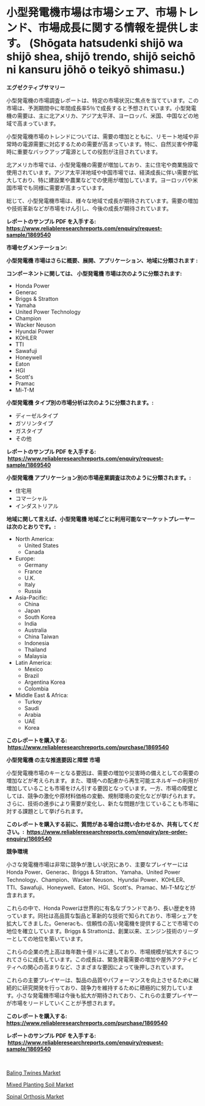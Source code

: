 <p><h1>小型発電機市場は市場シェア、市場トレンド、市場成長に関する情報を提供します。 (Shōgata hatsudenki shijō wa shijō shea, shijō trendo, shijō seichō ni kansuru jōhō o teikyō shimasu.)</h1></p><p><strong>エグゼクティブサマリー</strong></p>
<p><p>小型発電機の市場調査レポートは、特定の市場状況に焦点を当てています。この市場は、予測期間中に年間成長率5％で成長すると予想されています。小型発電機の需要は、主に北アメリカ、アジア太平洋、ヨーロッパ、米国、中国などの地域で高まっています。</p><p>小型発電機市場のトレンドについては、需要の増加とともに、リモート地域や非常時の電源需要に対応するための需要が高まっています。特に、自然災害や停電時に重要なバックアップ電源としての役割が注目されています。</p><p>北アメリカ市場では、小型発電機の需要が増加しており、主に住宅や商業施設で使用されています。アジア太平洋地域や中国市場では、経済成長に伴い需要が拡大しており、特に建設業や農業などでの使用が増加しています。ヨーロッパや米国市場でも同様に需要が高まっています。</p><p>総じて、小型発電機市場は、様々な地域で成長が期待されています。需要の増加や技術革新などが市場をけん引し、今後の成長が期待されています。</p></p>
<p><strong>レポートのサンプル PDF を入手する: <a href="https://www.reliableresearchreports.com/enquiry/request-sample/1869540">https://www.reliableresearchreports.com/enquiry/request-sample/1869540</a></strong></p>
<p><strong>市場セグメンテーション:</strong></p>
<p><strong> 小型発電機 市場はさらに概要、展開、アプリケーション、地域に分類されます :</strong></p>
<p><strong>コンポーネントに関しては、 小型発電機 市場は次のように分類されます: &nbsp;</strong></p>
<p><ul><li>Honda Power</li><li>Generac</li><li>Briggs & Stratton</li><li>Yamaha</li><li>United Power Technology</li><li>Champion</li><li>Wacker Neuson</li><li>Hyundai Power</li><li>KOHLER</li><li>TTI</li><li>Sawafuji</li><li>Honeywell</li><li>Eaton</li><li>HGI</li><li>Scott's</li><li>Pramac</li><li>Mi-T-M</li></ul></p>
<p><strong> 小型発電機 タイプ別の市場分析は次のように分類されます。:</strong></p>
<p><ul><li>ディーゼルタイプ</li><li>ガソリンタイプ</li><li>ガスタイプ</li><li>その他</li></ul></p>
<p><strong>レポートのサンプル PDF を入手する: &nbsp;<a href="https://www.reliableresearchreports.com/enquiry/request-sample/1869540">https://www.reliableresearchreports.com/enquiry/request-sample/1869540</a></strong></p>
<p><strong> 小型発電機 アプリケーション別の市場産業調査は次のように分類されます。:</strong></p>
<p><ul><li>住宅用</li><li>コマーシャル</li><li>インダストリアル</li></ul></p>
<p><strong>地域に関して言えば、小型発電機 地域ごとに利用可能なマーケットプレーヤーは次のとおりです。:</strong></p>
<p><ul>
    <li>
        North America:
        <ul>
            <li>United States</li>
            <li>Canada</li>
        </ul>
    </li>
    <li>
        Europe:
        <ul>
            <li>Germany</li>
            <li>France</li>
            <li>U.K.</li>
            <li>Italy</li>
            <li>Russia</li>
        </ul>
    </li>
    <li>
        Asia-Pacific:
        <ul>
            <li>China</li>
            <li>Japan</li>
            <li>South Korea</li>
            <li>India</li>
            <li>Australia</li>
            <li>China Taiwan</li>
            <li>Indonesia</li>
            <li>Thailand</li>
            <li>Malaysia</li>
        </ul>
    </li>
    <li>
        Latin America:
        <ul>
            <li>Mexico</li>
            <li>Brazil</li>
            <li>Argentina Korea</li>
            <li>Colombia</li>
        </ul>
    </li>
    <li>
        Middle East & Africa:
        <ul>
            <li>Turkey</li>
            <li>Saudi</li>
            <li>Arabia</li>
            <li>UAE</li>
            <li>Korea</li>
        </ul>
    </li>
    </ul></p>
<p><strong>このレポートを購入する: &nbsp;<a href="https://www.reliableresearchreports.com/purchase/1869540">https://www.reliableresearchreports.com/purchase/1869540</a></strong></p>
<p><strong>小型発電機 の主な推進要因と障壁 市場</strong></p>
<p><p>小型発電機市場のキーとなる要因は、需要の増加や災害時の備えとしての需要の増加などが考えられます。また、環境への配慮から再生可能エネルギーの利用が増加していることも市場をけん引する要因となっています。一方、市場の障壁としては、競争の激化や原材料価格の変動、規制環境の変化などが挙げられます。さらに、技術の進歩により需要が変化し、新たな問題が生じていることも市場に対する課題として挙げられます。</p></p>
<p><strong>このレポートを購入する前に、質問がある場合は問い合わせるか、共有してください。:&nbsp; <a href="https://www.reliableresearchreports.com/enquiry/pre-order-enquiry/1869540">https://www.reliableresearchreports.com/enquiry/pre-order-enquiry/1869540</a></strong></p>
<p><strong>競争環境</strong></p>
<p><p>小さな発電機市場は非常に競争が激しい状況にあり、主要なプレイヤーにはHonda Power、Generac、Briggs & Stratton、Yamaha、United Power Technology、Champion、Wacker Neuson、Hyundai Power、KOHLER、TTI、Sawafuji、Honeywell、Eaton、HGI、Scott's、Pramac、Mi-T-Mなどが含まれます。</p><p>これらの中で、Honda Powerは世界的に有名なブランドであり、長い歴史を持っています。同社は高品質な製品と革新的な技術で知られており、市場シェアを拡大してきました。Generacも、信頼性の高い発電機を提供することで市場での地位を確立しています。Briggs & Strattonは、創業以来、エンジン技術のリーダーとしての地位を築いています。</p><p>これらの企業の売上高は毎年数十億ドルに達しており、市場規模が拡大するにつれてさらに成長しています。この成長は、緊急発電需要の増加や屋外アクティビティへの関心の高まりなど、さまざまな要因によって後押しされています。</p><p>これらの主要プレイヤーは、製品の品質やパフォーマンスを向上させるために継続的に研究開発を行っており、競争力を維持するために積極的に努力しています。小さな発電機市場は今後も拡大が期待されており、これらの主要プレイヤーが市場をリードしていくことが予想されます。</p></p>
<p><strong>このレポートを購入する: &nbsp; <a href="https://www.reliableresearchreports.com/purchase/1869540">https://www.reliableresearchreports.com/purchase/1869540</a></strong></p>
<p><strong>レポートのサンプル PDF を入手する: &nbsp;<a href="https://www.reliableresearchreports.com/enquiry/request-sample/1869540">https://www.reliableresearchreports.com/enquiry/request-sample/1869540</a></strong><strong></strong></p>
<p>&nbsp;</p>
<p><p><a href="https://summer-dogwood-3e9.notion.site/Baling-Twines-Market-Size-Market-Trends-and-Growth-Outlook-forecasted-for-period-from-2024-to-2031-e78a5f95ed0849bb9db9155c07b3451d">Baling Twines Market</a></p><p><a href="https://lydian-appliance-61d.notion.site/Mixed-Planting-Soil-Market-Size-Growing-and-Forecasted-for-period-from-2024-2031-and-provides-comp-7f0e1ca24ea847ba8038c7603d27dfde">Mixed Planting Soil Market</a></p><p><a href="https://github.com/Sherrillcrooksxa8i18ucf2m/Market-Research-Report-List-1/blob/main/spinal-orthosis-market.md">Spinal Orthosis Market</a></p></p>